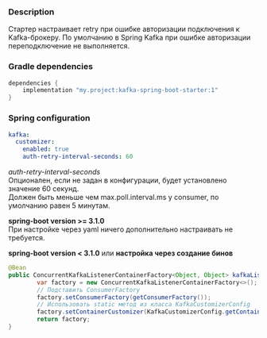 ### Description

Стартер настраивает retry при ошибке авторизации подключения к Kafka-брокеру.
По умолчанию в Spring Kafka при ошибке авторизации переподключение не выполняется.

### Gradle dependencies

```groovy
dependencies {
    implementation "my.project:kafka-spring-boot-starter:1"
}
```

### Spring configuration

```yaml
kafka:
  customizer:
    enabled: true
    auth-retry-interval-seconds: 60
```

_auth-retry-interval-seconds_  
Опционален, если не задан в конфигурации, будет установлено значение 60 секунд.  
Должен быть меньше чем max.poll.interval.ms у consumer, по умолчанию равен 5 минутам.

__spring-boot version >= 3.1.0__  
При настройке через yaml ничего дополнительно настраивать не требуется.

__spring-boot version < 3.1.0__ или __настройка через создание бинов__

```java
@Bean
public ConcurrentKafkaListenerContainerFactory<Object, Object> kafkaListenerContainerFactory() {
        var factory = new ConcurrentKafkaListenerContainerFactory<>();
        // Подставить ConsumerFactory
        factory.setConsumerFactory(getConsumerFactory());
        // Использовать static метод из класса KafkaCustomizerConfig
        factory.setContainerCustomizer(KafkaCustomizerConfig.getContainerCustomizer(60));
        return factory;
}
```
